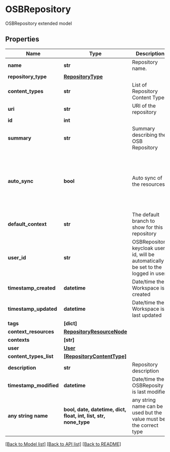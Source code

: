 # OSBRepository

OSBRepository extended model

## Properties
Name | Type | Description | Notes
------------ | ------------- | ------------- | -------------
**name** | **str** | Repository name. | 
**repository_type** | [**RepositoryType**](RepositoryType.md) |  | 
**content_types** | **str** | List of Repository Content Types | 
**uri** | **str** | URI of the repository | 
**id** | **int** |  | [optional] 
**summary** | **str** | Summary describing the OSB Repository | [optional] 
**auto_sync** | **bool** | Auto sync of the resources | [optional]  if omitted the server will use the default value of True
**default_context** | **str** | The default branch to show for this repository | [optional] 
**user_id** | **str** | OSBRepository keycloak user id, will be automatically be set to the logged in user | [optional] 
**timestamp_created** | **datetime** | Date/time the Workspace is created | [optional] 
**timestamp_updated** | **datetime** | Date/time the Workspace is last updated | [optional] 
**tags** | **[dict]** |  | [optional] 
**context_resources** | [**RepositoryResourceNode**](RepositoryResourceNode.md) |  | [optional] 
**contexts** | **[str]** |  | [optional] 
**user** | [**User**](User.md) |  | [optional] 
**content_types_list** | [**[RepositoryContentType]**](RepositoryContentType.md) |  | [optional] 
**description** | **str** | Repository description | [optional] 
**timestamp_modified** | **datetime** | Date/time the OSBReposity is last modified | [optional] 
**any string name** | **bool, date, datetime, dict, float, int, list, str, none_type** | any string name can be used but the value must be the correct type | [optional]

[[Back to Model list]](../README.md#documentation-for-models) [[Back to API list]](../README.md#documentation-for-api-endpoints) [[Back to README]](../README.md)


